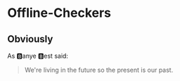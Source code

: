 # Offline-Checkers
## Obviously
As :b:anye :b:est said:

> We're living in the future so
> the present is our past.
